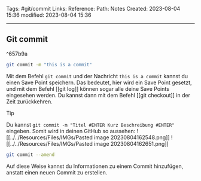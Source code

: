 Tags: #git/commit
Links: 
Reference:
Path: Notes
Created: 2023-08-04 15:36
modified: 2023-08-04 15:36
___
## Git commit

^657b9a

```bash
git commit -m "this is a commit"
```

Mit dem Befehl `git commit` und der Nachricht `this is a commit` kannst du einen Save Point speichern. Das bedeutet, hier wird ein Save Point gesetzt, und mit dem Befehl [[git log]] können sogar alle deine Save Points eingesehen werden. Du kannst dann mit dem Befehl [[git checkout]] in der Zeit zurückkehren.

>[!tip] 
>Du kannst ```git commit -m "Titel #ENTER Kurz Beschreibung #ENTER"```
>eingeben. Somit  wird in deinen GitHub so aussehen:
>![[../../Resources/Files/IMGs/Pasted image 20230804162548.png]]
>![[../../Resources/Files/IMGs/Pasted image 20230804162651.png]]

```bash
git commit --amend
```

Auf diese Weise kannst du Informationen zu einem Commit hinzufügen, anstatt einen neuen Commit zu erstellen.